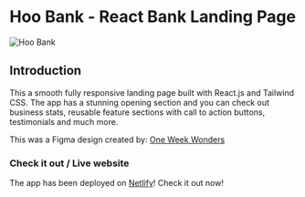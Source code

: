 # Hoo Bank - React Bank Landing Page
![Hoo Bank](https://i.ibb.co/BK1Hn0x/Screenshot-2022-08-08-at-4-05-48-PM.png)

## Introduction
This a smooth fully responsive landing page built with React.js and Tailwind CSS.
The app has a stunning opening section and you can check out business stats, reusable feature sections with call to action buttons, testimonials and much more.

This was a Figma design created by: [One Week Wonders](https://www.oneweekwonders.com/)

### Check it out / Live website
The app has been deployed on [Netlify](https://depalma-bank.netlify.app/)!
Check it out now!